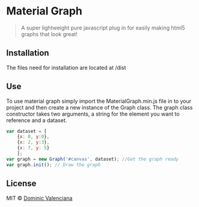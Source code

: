 # Material Graph
> A super lightweight pure javascript plug in for easily making html5 graphs that look great!

## Installation

The files need for installation are located at /dist

## Use
To use material graph simply import the MaterialGraph.min.js file in to your project and then create a new instance of the Graph class. The graph class constructor takes two arguments, a string for the element you want to reference and a dataset.
```javascript
var dataset = [
    {x: 0, y:0},
    {x: 2, y:3},
    {x: 7, y: 5}
    ];
var graph = new Graph('#canvas', dataset); //Get the graph ready
var graph.init(); // Draw the graph
```

## License

MIT © [Dominic Valenciana](https://valenciana.me)
